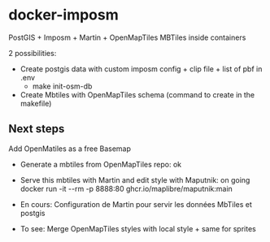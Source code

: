 
# docker-imposm

PostGIS + Imposm + Martin + OpenMapTiles MBTiles inside containers

2 possibilities:
- Create postgis data with custom imposm config + clip file + list of pbf in .env
	- make init-osm-db
- Create Mbtiles with OpenMapTiles schema (command to create in the makefile)

  
Next steps
-

Add OpenMatiles as a free Basemap

- Generate a mbtiles from OpenMapTiles repo: ok

- Serve this mbtiles with Martin and edit style with Maputnik: on going
docker run -it --rm -p 8888:80 ghcr.io/maplibre/maputnik:main

- En cours: Configuration de Martin pour servir les données MbTiles et postgis

- To see: Merge OpenMapTiles styles with local style + same for sprites

